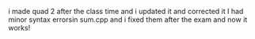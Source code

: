  i made quad 2 after the class time and i updated it and corrected it I had minor syntax errorsin sum.cpp and i fixed them after the exam and now it works!
